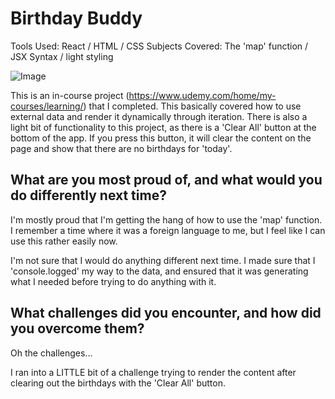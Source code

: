 <h1>Birthday Buddy</h1>

Tools Used:  React / HTML / CSS
Subjects Covered:  The 'map' function / JSX Syntax / light styling

![Image](https://github.com/user-attachments/assets/453d6392-7afb-45e3-aef0-1c28d58b86a1)

This is an in-course project (https://www.udemy.com/home/my-courses/learning/) that I completed.  This basically covered how to use external data and render it dynamically through iteration.  There is also a light bit of functionality to this project, as there is a 'Clear All' button at the bottom of the app.  If you press this button, it will clear the content on the page and show that there are no birthdays for 'today'.

<h2>What are you most proud of, and what would you do differently next time?</h2>

I'm mostly proud that I'm getting the hang of how to use the 'map' function.  I remember a time where it was a foreign language to me, but I feel like I can use this rather easily now.

I'm not sure that I would do anything different next time.  I made sure that I 'console.logged' my way to the data, and ensured that it was generating what I needed before trying to do anything with it.

<h2>What challenges did you encounter, and how did you overcome them?</h2>

Oh the challenges... 

I ran into a LITTLE bit of a challenge trying to render the content after clearing out the birthdays with the 'Clear All' button.
